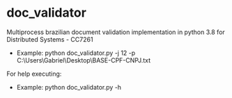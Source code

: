 # doc_validator

Multiprocess brazilian document validation implementation in python 3.8 for Distributed Systems - CC7261

* Example: python doc_validator.py -j 12 -p C:\Users\Gabriel\Desktop\BASE-CPF-CNPJ.txt


For help executing:

* Example: python doc_validator.py -h